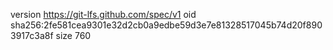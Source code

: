version https://git-lfs.github.com/spec/v1
oid sha256:2fe581cea9301e32d2cb0a9edbe59d3e7e81328517045b74d20f8903917c3a8f
size 760
